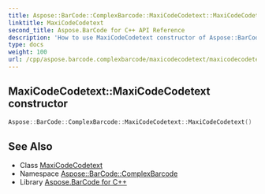 ```yaml
---
title: Aspose::BarCode::ComplexBarcode::MaxiCodeCodetext::MaxiCodeCodetext constructor
linktitle: MaxiCodeCodetext
second_title: Aspose.BarCode for C++ API Reference
description: 'How to use MaxiCodeCodetext constructor of Aspose::BarCode::ComplexBarcode::MaxiCodeCodetext class in C++.'
type: docs
weight: 100
url: /cpp/aspose.barcode.complexbarcode/maxicodecodetext/maxicodecodetext/
---
```

## MaxiCodeCodetext::MaxiCodeCodetext constructor




```cpp
Aspose::BarCode::ComplexBarcode::MaxiCodeCodetext::MaxiCodeCodetext()
```

## See Also

* Class [MaxiCodeCodetext](../)
* Namespace [Aspose::BarCode::ComplexBarcode](../../)
* Library [Aspose.BarCode for C++](../../../)
